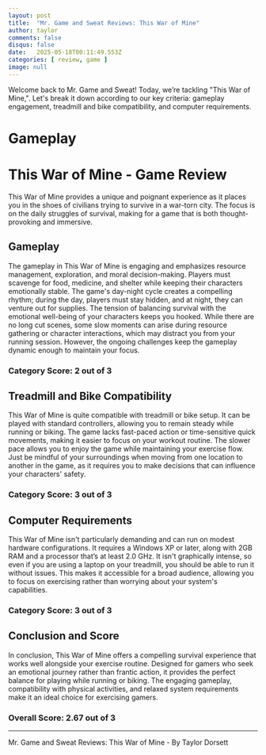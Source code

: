 ```yaml
---
layout: post
title:  "Mr. Game and Sweat Reviews: This War of Mine"
author: taylor
comments: false
disqus: false
date:   2025-05-18T00:11:49.553Z
categories: [ review, game ]
image: null
---
```


Welcome back to Mr. Game and Sweat! Today, we’re tackling "This War of Mine,". Let's break it down according to our key criteria: gameplay engagement, treadmill and bike compatibility, and computer requirements.

# Gameplay

# This War of Mine - Game Review

This War of Mine provides a unique and poignant experience as it places you in the shoes of civilians trying to survive in a war-torn city. The focus is on the daily struggles of survival, making for a game that is both thought-provoking and immersive.

## Gameplay

The gameplay in This War of Mine is engaging and emphasizes resource management, exploration, and moral decision-making. Players must scavenge for food, medicine, and shelter while keeping their characters emotionally stable. The game's day-night cycle creates a compelling rhythm; during the day, players must stay hidden, and at night, they can venture out for supplies. The tension of balancing survival with the emotional well-being of your characters keeps you hooked. While there are no long cut scenes, some slow moments can arise during resource gathering or character interactions, which may distract you from your running session. However, the ongoing challenges keep the gameplay dynamic enough to maintain your focus.

### Category Score: 2 out of 3

## Treadmill and Bike Compatibility

This War of Mine is quite compatible with treadmill or bike setup. It can be played with standard controllers, allowing you to remain steady while running or biking. The game lacks fast-paced action or time-sensitive quick movements, making it easier to focus on your workout routine. The slower pace allows you to enjoy the game while maintaining your exercise flow. Just be mindful of your surroundings when moving from one location to another in the game, as it requires you to make decisions that can influence your characters' safety.

### Category Score: 3 out of 3

## Computer Requirements

This War of Mine isn't particularly demanding and can run on modest hardware configurations. It requires a Windows XP or later, along with 2GB RAM and a processor that’s at least 2.0 GHz. It isn't graphically intense, so even if you are using a laptop on your treadmill, you should be able to run it without issues. This makes it accessible for a broad audience, allowing you to focus on exercising rather than worrying about your system's capabilities.

### Category Score: 3 out of 3

## Conclusion and Score

In conclusion, This War of Mine offers a compelling survival experience that works well alongside your exercise routine. Designed for gamers who seek an emotional journey rather than frantic action, it provides the perfect balance for playing while running or biking. The engaging gameplay, compatibility with physical activities, and relaxed system requirements make it an ideal choice for exercising gamers. 

### Overall Score: 2.67 out of 3

---

Mr. Game and Sweat Reviews: This War of Mine - By Taylor Dorsett
